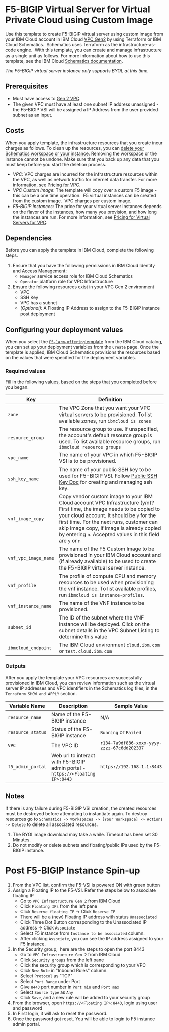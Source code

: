 # F5-BIGIP Virtual Server for Virtual Private Cloud using Custom Image

Use this template to create F5-BIGIP virtual server using custom image from your IBM Cloud account in IBM Cloud [VPC Gen2](https://cloud.ibm.com/vpc-ext/overview) by using Terraform or IBM Cloud Schematics.  Schematics uses Terraform as the infrastructure-as-code engine.  With this template, you can create and manage infrastructure as a single unit as follows. For more information about how to use this template, see the IBM Cloud [Schematics documentation](https://cloud.ibm.com/docs/schematics).

_The F5-BIGIP virtual server instance only supports BYOL at this time._

## Prerequisites

- Must have access to [Gen 2 VPC](https://cloud.ibm.com/vpc-ext/network/vpcs).
- The given VPC must have at least one subnet IP address unassigned - the F5-BIGIP VSI will be assigned a IP Address from the user provided subnet as an input.

## Costs

When you apply template, the infrastructure resources that you create incur charges as follows. To clean up the resources, you can [delete your Schematics workspace or your instance](https://cloud.ibm.com/docs/schematics?topic=schematics-manage-lifecycle#destroy-resources). Removing the workspace or the instance cannot be undone. Make sure that you back up any data that you must keep before you start the deletion process.


* _VPC_: VPC charges are incurred for the infrastructure resources within the VPC, as well as network traffic for internet data transfer. For more information, see [Pricing for VPC](https://cloud.ibm.com/docs/vpc-on-classic?topic=vpc-on-classic-pricing-for-vpc).
* _VPC Custom Image_: The template will copy over a custom F5 image - this can be a one time operation.  F5 virtual instances can be created from the custom image.  VPC charges per custom image.
* _F5-BIGIP Instances_: The price for your virtual server instances depends on the flavor of the instances, how many you provision, and how long the instances are run. For more information, see [Pricing for Virtual Servers for VPC](https://cloud.ibm.com/docs/infrastructure/vpc-on-classic?topic=vpc-on-classic-pricing-for-vpc#pricing-for-virtual-servers-for-vpc).

## Dependencies

Before you can apply the template in IBM Cloud, complete the following steps.


1.  Ensure that you have the following permissions in IBM Cloud Identity and Access Management:
    * `Manager` service access role for IBM Cloud Schematics
    * `Operator` platform role for VPC Infrastructure
2.  Ensure the following resources exist in your VPC Gen 2 environment
    - VPC
    - SSH Key
    - VPC has a subnet
    - _(Optional):_ A Floating IP Address to assign to the F5-BIGIP instance post deployment

## Configuring your deployment values

When you select the [`F5-1arm-offering`template](https://cloud.ibm.com/catalog/content/F5-1arm-offering) from the IBM Cloud catalog, you can set up your deployment variables from the `Create` page. Once the template is applied, IBM Cloud Schematics  provisions the resources based on the values that were specified for the deployment variables.

### Required values
Fill in the following values, based on the steps that you completed before you began.

| Key | Definition |
| --- | ---------- |
| `zone` | The VPC Zone that you want your VPC virtual servers to be provisioned. To list available zones, run `ibmcloud is zones` |
| `resource_group` | The resource group to use. If unspecified, the account's default resource group is used. To list available resource groups, run `ibmcloud resource groups` |
| `vpc_name` | The name of your VPC in which F5-BIGIP VSI is to be provisioned. |
| `ssh_key_name` | The name of your public SSH key to be used for F5-BIGIP VSI. Follow [Public SSH Key Doc](https://cloud.ibm.com/docs/vpc-on-classic-vsi?topic=vpc-on-classic-vsi-ssh-keys) for creating and managing ssh key. |
| `vnf_image_copy` | Copy vendor custom image to your IBM Cloud account VPC Infrastructure (y/n)? First time, the image needs to be copied to your cloud account. It should be `y` for the first time. For the next runs, customer can skip image copy, if image is already copied by entering `n`. Accepted values in this field are `y` or `n` |
| `vnf_vpc_image_name` | The name of the F5 Custom Image to be provisioned in your IBM Cloud account and (if already available) to be used to create the F5-BIGIP virtual server instance. |
| `vnf_profile` | The profile of compute CPU and memory resources to be used when provisioning the vnf instance. To list available profiles, run `ibmcloud is instance-profiles`. |
| `vnf_instance_name` | The name of the VNF instance to be provisioned. |
| `subnet_id` | The ID of the subnet where the VNF instance will be deployed. Click on the subnet details in the VPC Subnet Listing to determine this value | 
| `ibmcloud_endpoint` | The IBM Cloud environment `cloud.ibm.com` or `test.cloud.ibm.com` |

### Outputs
After you apply the template your VPC resources are successfully provisioned in IBM Cloud, you can review information such as the virtual server IP addresses and VPC identifiers in the Schematics log files, in the `Terraform SHOW and APPLY` section.

| Variable Name | Description | Sample Value |
| ------------- | ----------- | ------------ |
| `resource_name` | Name of the F5-BIGIP instance | N/A |
| `resource_status` | Status of the F5-BIGIP instance | `Running` or `Failed` |
| `VPC` | The VPC ID | `r134-7a9df886-xxxx-yyyy-zzzz-67c6dd202337` |
| `f5_admin_portal` | Web url to interact with F5-BIGIP admin portal - `https://<Floating IP>:8443` | `https://192.168.1.1:8443` |

## Notes

If there is any failure during F5-BIGIP VSI creation, the created resources must be destroyed before attempting to instantiate again. To destroy resources go to `Schematics -> Workspaces -> [Your Workspace] -> Actions -> Delete` to delete  all associated resources. <br/>
1. The BYOI image download may take a while. Timeout has been set 30 Minutes.
2. Do not modify or delete subnets and floating/public IPs used by the F5-BIGIP instance.

# Post F5-BIGIP Instance Spin-up

1. From the VPC list, confirm the F5-VSI is powered ON with green button
2. Assign a Floating IP to the F5-VSI. Refer the steps below to associate floating IP
    - Go to `VPC Infrastructure Gen 2` from IBM Cloud
    - Click `Floating IPs` from the left pane
    - Click `Reserve floating IP` -> Click `Reserve IP`
    - There will be a (new) Floating IP address with status `Unassociated`
    - Click Three Dot Button corresponding to the Unassociated IP address -> Click `Associate`
    - Select F5 instance from `Instance to be associated` column.
    - After clicking `Associate`, you can see the IP address assigned to your F5 Instance.
3. In the Security group,  here are the steps to open the port 8443
    - Go to `VPC Infrastructure Gen 2` from IBM Cloud
    - Click `Security groups` from the left pane
    - Click the security group which is corresponding to your VPC
    - Click `New Rule` in "Inbound Rules" column.
    - Select `Protocol` as "TCP"
    - Select `Port Range` under Port
    - Give `8443` port number in `Port min` and `Port max`
    - Select `Source type` as `Any`
    - Click `Save`, and a new rule will be added to your security group
4. From the browser, open `https://<Floating IP>:8443`, login using user and password 
5. In First login, it will ask to reset the password.
6. Once the password got reset. You will be able to login to F5 instance admin portal.

